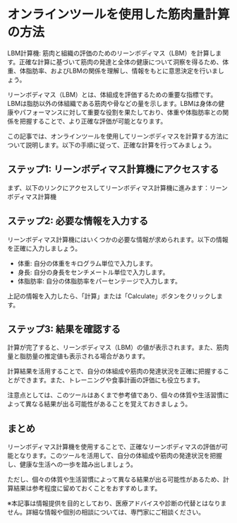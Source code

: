 オンラインツールを使用した筋肉量計算の方法
=====================

LBM計算機: 筋肉と組織の評価のためのリーンボディマス（LBM）を計算します。正確な計算に基づいて筋肉の発達と全体の健康について洞察を得るため、体重、体脂肪率、およびLBMの関係を理解し、情報をもとに意思決定を行いましょう。

リーンボディマス（LBM）とは、体組成を評価するための重要な指標です。LBMは脂肪以外の体組織である筋肉や骨などの量を示します。LBMは身体の健康やパフォーマンスに対して重要な役割を果たしており、体重や体脂肪率との関係を把握することで、より正確な評価が可能となります。

この記事では、オンラインツールを使用してリーンボディマスを計算する方法について説明します。以下の手順に従って、正確な計算を行ってみましょう。

ステップ1: リーンボディマス計算機にアクセスする
-------------------------

まず、以下のリンクにアクセスしてリーンボディマス計算機に進みます：リーンボディマス計算機

ステップ2: 必要な情報を入力する
-----------------

リーンボディマス計算機にはいくつかの必要な情報が求められます。以下の情報を正確に入力しましょう。

- 体重: 自分の体重をキログラム単位で入力します。
- 身長: 自分の身長をセンチメートル単位で入力します。
- 体脂肪率: 自分の体脂肪率をパーセンテージで入力します。

上記の情報を入力したら、「計算」または「Calculate」ボタンをクリックします。

ステップ3: 結果を確認する
--------------

計算が完了すると、リーンボディマス（LBM）の値が表示されます。また、筋肉量と脂肪量の推定値も表示される場合があります。

計算結果を活用することで、自分の体組成や筋肉の発達状況を正確に把握することができます。また、トレーニングや食事計画の評価にも役立ちます。

注意点としては、このツールはあくまで参考値であり、個々の体質や生活習慣によって異なる結果が出る可能性があることを覚えておきましょう。

まとめ
---

リーンボディマス計算機を使用することで、正確なリーンボディマスの評価が可能となります。このツールを活用して、自分の体組成や筋肉の発達状況を把握し、健康な生活への一歩を踏み出しましょう。

ただし、個々の体質や生活習慣によって異なる結果が出る可能性があるため、計算結果は参考程度に留めておくことをおすすめします。

※本記事は情報提供を目的としており、医療アドバイスや診断の代替とはなりません。詳細な情報や個別の相談については、専門家にご相談ください。